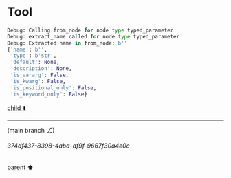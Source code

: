 # Tool

```python
Debug: Calling from_node for node type typed_parameter
Debug: extract_name called for node type typed_parameter
Debug: Extracted name in from_node: b''
{'name': b'',
 'type': b'str',
 'default': None,
 'description': None,
 'is_vararg': False,
 'is_kwarg': False,
 'is_positional_only': False,
 'is_keyword_only': False}
```

[child ⬇️](#374df437-8398-4aba-af9f-9667f30a4e0c)

---

(main branch ⎇)
###### 374df437-8398-4aba-af9f-9667f30a4e0c
[parent ⬆️](#30e15123-db39-4783-b02c-eea20fd2f544)

